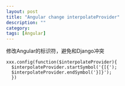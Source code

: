 ```yaml
---
layout: post
title: "Angular change interpolateProvider"
description: ""
category:
tags: [Angular]
---
```



修改Angular的标识符，避免和Django冲突

    xxx.config(function($interpolateProvider){
      $interpolateProvider.startSymbol('{[{');
      $interpolateProvider.endSymbol('}]}');
      })
